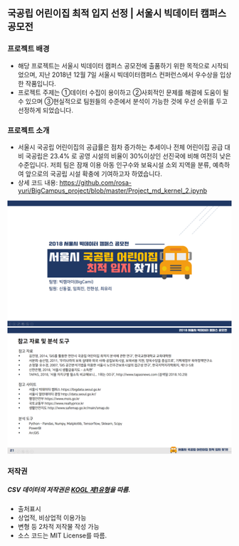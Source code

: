 ## 국공립 어린이집 최적 입지 선정 | 서울시 빅데이터 캠퍼스 공모전
      
      

### 프로젝트 배경
* 해당 프로젝트는 서울시 빅데이터 캠퍼스 공모전에 출품하기 위한 목적으로 시작되었으며, 지난 2018년 12월 7일 서울시 빅데이터캠퍼스 컨퍼런스에서 우수상을 입상한 작품입니다.
* 프로젝트 주제는 ①데이터 수집이 용이하고 ②사회적인 문제를 해결에 도움이 될 수 있으며 ③현실적으로 팀원들의 수준에서 분석이 가능한 것에 우선 순위를 두고 선정하게 되었습니다. 

### 프로젝트 소개
* 서울시 국공립 어린이집의 공급률은 점차 증가하는 추세이나 전체 어린이집 공급 대비 국공립은 23.4% 로 공영 시설의 비율이 30%이상인 선진국에 비해 여전히 낮은 수준입니다. 저희 팀은 잠재 이용 아동 인구수와 보육시설 소외 지역을 분류, 예측하여 앞으로의 국공립 시설 확충에 기여하고자 하였습니다.
* 상세 코드 내용: https://github.com/rosa-yuri/BigCampus_project/blob/master/Project_md_kernel_2.ipynb

![](https://github.com/rosa-yuri/BigCampus_project/blob/master/img/15.png)
![](https://github.com/rosa-yuri/BigCampus_project/blob/master/img/16.png)
      

### 저작권
##### CSV 데이터의 저작권은 [KOGL 제1유형](http://www.kogl.or.kr/info/license.do)을 따름.
* 출처표시
* 상업적, 비상업적 이용가능
* 변형 등 2차적 저작물 작성 가능
* 소스 코드는 MIT License를 따름.

